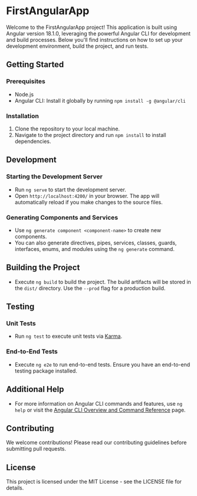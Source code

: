# FirstAngularApp

Welcome to the FirstAngularApp project! This application is built using Angular version 18.1.0, leveraging the powerful Angular CLI for development and build processes. Below you'll find instructions on how to set up your development environment, build the project, and run tests.

## Getting Started

### Prerequisites

- Node.js
- Angular CLI: Install it globally by running `npm install -g @angular/cli`

### Installation

1. Clone the repository to your local machine.
2. Navigate to the project directory and run `npm install` to install dependencies.

## Development

### Starting the Development Server

- Run `ng serve` to start the development server.
- Open `http://localhost:4200/` in your browser. The app will automatically reload if you make changes to the source files.

### Generating Components and Services

- Use `ng generate component <component-name>` to create new components.
- You can also generate directives, pipes, services, classes, guards, interfaces, enums, and modules using the `ng generate` command.

## Building the Project

- Execute `ng build` to build the project. The build artifacts will be stored in the `dist/` directory. Use the `--prod` flag for a production build.

## Testing

### Unit Tests

- Run `ng test` to execute unit tests via [Karma](https://karma-runner.github.io).

### End-to-End Tests

- Execute `ng e2e` to run end-to-end tests. Ensure you have an end-to-end testing package installed.

## Additional Help

- For more information on Angular CLI commands and features, use `ng help` or visit the [Angular CLI Overview and Command Reference](https://angular.dev/tools/cli) page.

## Contributing

We welcome contributions! Please read our contributing guidelines before submitting pull requests.

## License

This project is licensed under the MIT License - see the LICENSE file for details.
